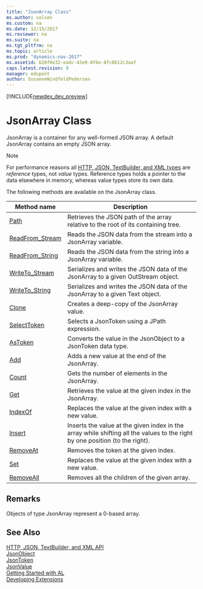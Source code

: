 ```yaml
---
title: "JsonArray Class" 
ms.author: solsen
ms.custom: na
ms.date: 12/15/2017
ms.reviewer: na
ms.suite: na
ms.tgt_pltfrm: na
ms.topic: article
ms.prod: "dynamics-nav-2017"
ms.assetid: 620f0e32-eadc-43e9-8f6e-8fc0b12c3aaf
caps.latest.revision: 9
manager: edupont
author: SusanneWindfeldPedersen
---
```


[!INCLUDE[newdev_dev_preview](../includes/newdev_dev_preview.md)]

# JsonArray Class
JsonArray is a container for any well-formed JSON array. A default JsonArray contains an empty JSON array.

> [!NOTE]
> For performance reasons all [HTTP, JSON, TextBuilder, and XML types](../devenv-restapi-overview.md) are *reference* types, not *value* types. Reference types holds a pointer to the data elsewhere in memory, whereas value types store its own data.

The following methods are available on the JsonArray class.

|Method name|Description|
|-----------|-----------|
|[Path](jsonarray-path-method.md)|Retrieves the JSON path of the array relative to the root of its containing tree.|
|[ReadFrom_Stream](jsonarray-readfrom-stream-method.md)|Reads the JSON data from the stream into a JsonArray variable.|
|[ReadFrom_String](jsonarray-readfrom-string-method.md)|Reads the JSON data from the string into a JsonArray variable.|
|[WriteTo_Stream](jsonarray-writeto-stream-method.md)|Serializes and writes the JSON data of the JsonArray to a given OutStream object.|
|[WriteTo_String](jsonarray-writeto-string-method.md)|Serializes and writes the JSON data of the JsonArray to a given Text object.|
|[Clone](jsontoken-clone-method.md)|Creates a deep-copy of the JsonArray value.|
|[SelectToken](jsontoken-selecttoken-method.md)|Selects a JsonToken using a JPath expression.|
|[AsToken](jsonarray-astoken-method.md)|Converts the value in the JsonObject to a JsonToken data type.|
|[Add](jsonarray-add-method.md)|Adds a new value at the end of the JsonArray.|
|[Count](jsonarray-count-method.md)|Gets the number of elements in the JsonArray.|
|[Get](jsonarray-get-method.md)|Retrieves the value at the given index in the JsonArray.|
|[IndexOf](jsonarray-indexof-method.md)|Replaces the value at the given index with a new value.|
|[Insert](jsonarray-insert-method.md)|Inserts the value at the given index in the array while shifting all the values to the right by one position (to the right).|
|[RemoveAt](jsonarray-removeat-method.md)|Removes the token at the given index.|
|[Set](jsonarray-set-method.md)|Replaces the value at the given index with a new value.|
|[RemoveAll](jsonarray-removeall-method.md)|Removes all the children of the given array.|

## Remarks
Objects of type JsonArray represent a 0-based array.

## See Also
[HTTP, JSON, TextBuilder, and XML API](../devenv-restapi-overview.md)  
[JsonObject](jsonobject-class.md)  
[JsonToken](jsontoken-class.md)  
[JsonValue](jsonvalue-class.md)  
[Getting Started with AL](../devenv-get-started.md)  
[Developing Extensions](../devenv-dev-overview.md)  
